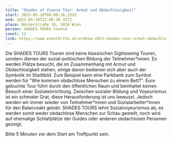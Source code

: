 ```yaml
---
title: "Shades of Vienna Tour: Armut und Obdachlosigkeit"
start: 2023-05-20T08:00:36.333Z
end: 2023-05-19T22:00:36.337Z
place: Bäckerstraße 18, 1010 Wien
person: SHADES TOURS Vienna
count: 12
link: https://www.eventbrite.at/e/mhaw-2023-shades-tour-armut-obdachlosigkeit-tickets-630717863107
---
```

Die SHADES TOURS Touren sind keine klassischen Sightseeing Touren, sondern dienen der sozial-politischen Bildung der Teilnehmer\*innen.
Es werden Plätze besucht, die im Zusammenhang mit Armut und Obdachlosigkeit stehen, einige davon bedienen sich aber auch der Symbolik im Stadtbild. Zum Beispiel kann eine Parkbank zum Symbol werden für "Wie kommen obdachlose Menschen zu einem Bett?". Eure gebuchte Tour führt durch den öffentlichen Raum und beinhaltet keinen Besuch einer Sozialeinrichtung.
Zwischen sozialer Bildung und Voyeurismus ist ein schmaler Grat, diese Herausforderung ist uns bewusst. Jedoch werden wir immer wieder von Teilnehmer\*innen und Sozialarbeiter*innen für den Balanceakt gelobt. SHADES TOURS lehnt Sozialvoyeurismus ab, es werden somit weder obdachlose
Menschen zur Schau gestellt, noch wird auf ehemalige Schlafplätze der Guides oder anderen obdachlosen Personen gezeigt.

Bitte 5 Minuten vor dem Start am Treffpunkt sein.